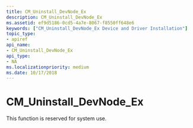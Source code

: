 ```yaml
---
title: CM_Uninstall_DevNode_Ex
description: CM_Uninstall_DevNode_Ex
ms.assetid: ef9d5186-0cd5-4a7e-8067-f8550ff648e6
keywords: ["CM_Uninstall_DevNode_Ex Device and Driver Installation"]
topic_type:
- apiref
api_name:
- CM_Uninstall_DevNode_Ex
api_type:
- NA
ms.localizationpriority: medium
ms.date: 10/17/2018
---
```


# CM_Uninstall_DevNode_Ex

This function is reserved for system use.
